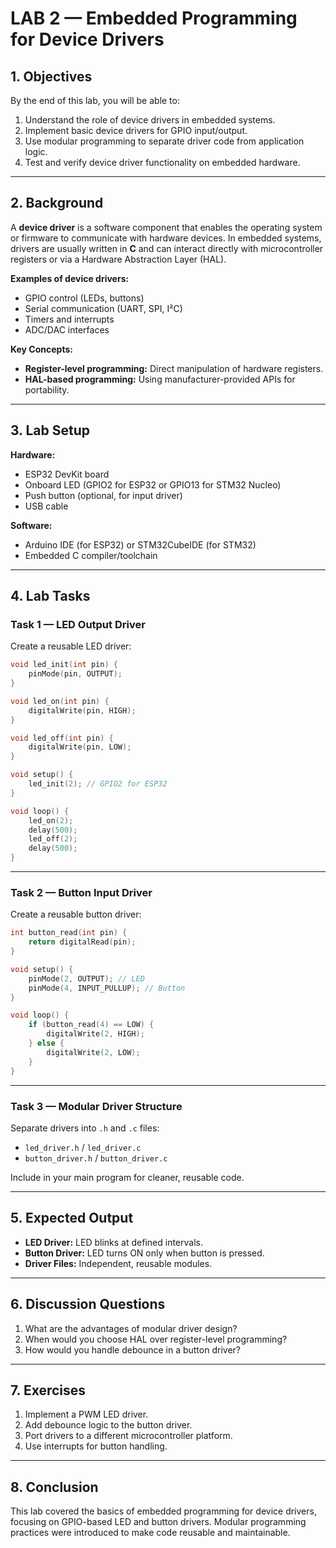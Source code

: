 # LAB 2 — Embedded Programming for Device Drivers

## 1. Objectives
By the end of this lab, you will be able to:
1. Understand the role of device drivers in embedded systems.
2. Implement basic device drivers for GPIO input/output.
3. Use modular programming to separate driver code from application logic.
4. Test and verify device driver functionality on embedded hardware.

---

## 2. Background

A **device driver** is a software component that enables the operating system or firmware to communicate with hardware devices. In embedded systems, drivers are usually written in **C** and can interact directly with microcontroller registers or via a Hardware Abstraction Layer (HAL).

**Examples of device drivers:**
- GPIO control (LEDs, buttons)
- Serial communication (UART, SPI, I²C)
- Timers and interrupts
- ADC/DAC interfaces

**Key Concepts:**
- **Register-level programming:** Direct manipulation of hardware registers.
- **HAL-based programming:** Using manufacturer-provided APIs for portability.

---

## 3. Lab Setup

**Hardware:**
- ESP32 DevKit board
- Onboard LED (GPIO2 for ESP32 or GPIO13 for STM32 Nucleo)
- Push button (optional, for input driver)
- USB cable

**Software:**
- Arduino IDE (for ESP32) or STM32CubeIDE (for STM32)
- Embedded C compiler/toolchain

---

## 4. Lab Tasks

### Task 1 — LED Output Driver
Create a reusable LED driver:
```cpp
void led_init(int pin) {
    pinMode(pin, OUTPUT);
}

void led_on(int pin) {
    digitalWrite(pin, HIGH);
}

void led_off(int pin) {
    digitalWrite(pin, LOW);
}

void setup() {
    led_init(2); // GPIO2 for ESP32
}

void loop() {
    led_on(2);
    delay(500);
    led_off(2);
    delay(500);
}
```

---

### Task 2 — Button Input Driver
Create a reusable button driver:
```cpp
int button_read(int pin) {
    return digitalRead(pin);
}

void setup() {
    pinMode(2, OUTPUT); // LED
    pinMode(4, INPUT_PULLUP); // Button
}

void loop() {
    if (button_read(4) == LOW) {
        digitalWrite(2, HIGH);
    } else {
        digitalWrite(2, LOW);
    }
}
```

---

### Task 3 — Modular Driver Structure
Separate drivers into `.h` and `.c` files:
- `led_driver.h` / `led_driver.c`
- `button_driver.h` / `button_driver.c`

Include in your main program for cleaner, reusable code.

---

## 5. Expected Output
- **LED Driver:** LED blinks at defined intervals.
- **Button Driver:** LED turns ON only when button is pressed.
- **Driver Files:** Independent, reusable modules.

---

## 6. Discussion Questions
1. What are the advantages of modular driver design?
2. When would you choose HAL over register-level programming?
3. How would you handle debounce in a button driver?

---

## 7. Exercises
1. Implement a PWM LED driver.
2. Add debounce logic to the button driver.
3. Port drivers to a different microcontroller platform.
4. Use interrupts for button handling.

---

## 8. Conclusion
This lab covered the basics of embedded programming for device drivers, focusing on GPIO-based LED and button drivers. Modular programming practices were introduced to make code reusable and maintainable.

